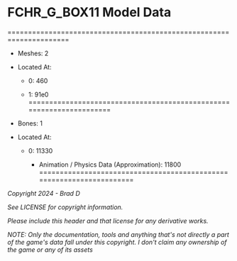 # FCHR_G_BOX11 Model Data
=====================================================================

* Meshes: 2

* Located At:

  * 0: 460

  * 1: 91e0
=====================================================================

* Bones: 1

* Located At:

  * 0: 11330

    * Animation / Physics Data (Approximation): 11800
=====================================================================

*Copyright 2024 - Brad D*

*See LICENSE for copyright information.*

*Please include this header and that license for any derivative works.*

*NOTE: Only the documentation, tools and anything that's not directly a part of the game's data fall under this copyright. I don't claim any ownership of the game or any of its assets*
